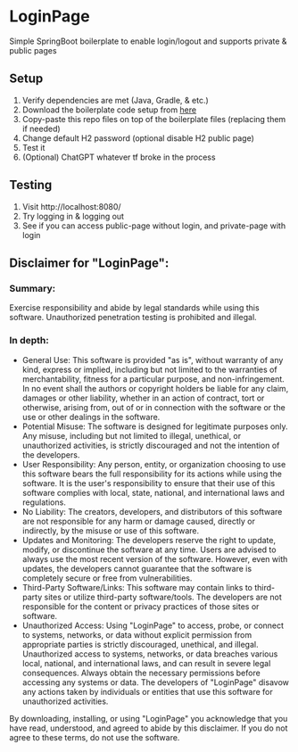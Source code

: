 # LoginPage
Simple SpringBoot boilerplate to enable login/logout and supports private &amp; public pages


## Setup
1. Verify dependencies are met (Java, Gradle, & etc.)
2. Download the boilerplate code setup from [here](https://github.com/i-vt/SpringBootTemplate/)
3. Copy-paste this repo files on top of the boilerplate files (replacing them if needed)
4. Change default H2 password (optional disable H2 public page)
5. Test it
6. (Optional) ChatGPT whatever tf broke in the process

## Testing
1. Visit http://localhost:8080/
2. Try logging in & logging out
3. See if you can access public-page without login, and private-page with login



## Disclaimer for "LoginPage":

### Summary:
Exercise responsibility and abide by legal standards while using this software. Unauthorized penetration testing is prohibited and illegal.

### In depth:

- General Use: This software is provided "as is", without warranty of any kind, express or implied, including but not limited to the warranties of merchantability, fitness for a particular purpose, and non-infringement. In no event shall the authors or copyright holders be liable for any claim, damages or other liability, whether in an action of contract, tort or otherwise, arising from, out of or in connection with the software or the use or other dealings in the software.
- Potential Misuse: The software is designed for legitimate purposes only. Any misuse, including but not limited to illegal, unethical, or unauthorized activities, is strictly discouraged and not the intention of the developers.
- User Responsibility: Any person, entity, or organization choosing to use this software bears the full responsibility for its actions while using the software. It is the user's responsibility to ensure that their use of this software complies with local, state, national, and international laws and regulations.
- No Liability: The creators, developers, and distributors of this software are not responsible for any harm or damage caused, directly or indirectly, by the misuse or use of this software.
- Updates and Monitoring: The developers reserve the right to update, modify, or discontinue the software at any time. Users are advised to always use the most recent version of the software. However, even with updates, the developers cannot guarantee that the software is completely secure or free from vulnerabilities.
- Third-Party Software/Links: This software may contain links to third-party sites or utilize third-party software/tools. The developers are not responsible for the content or privacy practices of those sites or software.
- Unauthorized Access: Using "LoginPage" to access, probe, or connect to systems, networks, or data without explicit permission from appropriate parties is strictly discouraged, unethical, and illegal. Unauthorized access to systems, networks, or data breaches various local, national, and international laws, and can result in severe legal consequences. Always obtain the necessary permissions before accessing any systems or data. The developers of "LoginPage" disavow any actions taken by individuals or entities that use this software for unauthorized activities.

By downloading, installing, or using "LoginPage" you acknowledge that you have read, understood, and agreed to abide by this disclaimer. If you do not agree to these terms, do not use the software.
